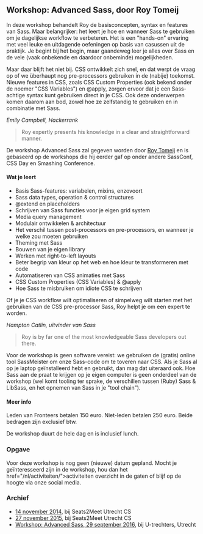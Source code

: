 <h2>Workshop: Advanced Sass, door Roy Tomeij</h2>
<p>In deze workshop behandelt Roy de basisconcepten, syntax en features van Sass. Maar belangrijker: het leert je hoe en wanneer Sass te gebruiken om je dagelijkse workflow te verbeteren. Het is een &quot;hands-on&quot; ervaring met veel leuke en uitdagende oefeningen op basis van casussen uit de praktijk. Je begint bij het begin, maar gaandeweg leer je alles over Sass en de vele (vaak onbekende en daardoor onbeminde) mogelijkheden.</p>
<p>Maar daar blijft het niet bij. CSS ontwikkelt zich snel, en dat werpt de vraag op of we überhaupt nog pre-processors gebruiken in de (nabije) toekomst. Nieuwe features in CSS, zoals CSS Custom Properties (ook bekend onder de noemer &quot;CSS Variables&quot;) en @apply, zorgen ervoor dat je een Sass-achtige syntax kunt gebruiken direct in je CSS. Ook deze onderwerpen komen daarom aan bod, zowel hoe ze zelfstandig te gebruiken en in combinatie met Sass.</p>
<p class="source"><cite>Emily Campbell, Hackerrank</cite></p>
<blockquote>
<p>Roy expertly presents his knowledge in a clear and straightforward manner.</p>
</blockquote>
<p>De workshop Advanced Sass zal gegeven worden door <a href="https://twitter.com/roy">Roy Tomeij</a> en is gebaseerd op de workshops die hij eerder gaf op onder andere SassConf, CSS Day en Smashing Conference.</p>
<h4>Wat je leert</h4>
<ul>
<li>Basis Sass-features: variabelen, mixins, enzovoort</li>
<li>Sass data types, operation &amp; control structures</li>
<li>@extend en placeholders</li>
<li>Schrijven van Sass functies voor je eigen grid system</li>
<li>Media query management</li>
<li>Modulair ontwikkelen &amp; architectuur</li>
<li>Het verschil tussen post-processors en pre-processors, en wanneer je welke zou moeten gebruiken</li>
<li>Theming met Sass</li>
<li>Bouwen van je eigen library</li>
<li>Werken met right-to-left layouts</li>
<li>Beter begrip van kleur op het web en hoe kleur te transformeren met code</li>
<li>Automatiseren van CSS animaties met Sass</li>
<li>CSS Custom Properties (CSS Variables) &amp; @apply</li>
<li>Hoe Sass te misbruiken om idiote CSS te schrijven</li>
</ul>
<p>Of je je CSS workflow wilt optimaliseren of simpelweg wilt starten met het gebruiken van de CSS pre-processor Sass, Roy helpt je om een expert te worden.</p>
<p class="source"><cite>Hampton Catlin, uitvinder van Sass</cite></p>
<blockquote>
<p>Roy is by far one of the most knowledgeable Sass developers out there.</p>
</blockquote>
<p>Voor de workshop is geen software vereist: we gebruiken de (gratis) online tool SassMeister om onze Sass-code om te toveren naar CSS. Als je Sass al op je laptop geïnstalleerd hebt en gebruikt, dan mag dat uiteraard ook. Hoe Sass aan de praat te krijgen op je eigen computer is geen onderdeel van de workshop (wel komt tooling ter sprake, de verschillen tussen (Ruby) Sass &amp; LibSass, en het opnemen van Sass in je &quot;tool chain&quot;).</p>
<h4>Meer info</h4>
<p>Leden van Fronteers betalen 150 euro. Niet-leden betalen 250 euro. Beide bedragen zijn exclusief btw.</p>
<p>De workshop duurt de hele dag en is inclusief lunch.</p>
<h3>Opgave</h3>
<p>Voor deze workshop is nog geen (nieuwe) datum gepland. Mocht je geïnteresseerd zijn in de workshop, hou dan het href="/nl/activiteiten/">activiteiten overzicht</a> in de gaten of blijf op de hoogte via onze social media.</p>
<h3>Archief</h3>
<ul>
<li><a href="/nl/workshops-archief/advanced-sass-roy-tomeij/14-november-2014">14 november 2014</a>, bij Seats2Meet Utrecht CS</li>
<li><a href="/nl/workshops-archief/advanced-sass-roy-tomeij/27-november-2015">27 november 2015</a>, bij Seats2Meet Utrecht CS</li>
<li><a href="/nl/workshops-archief/advanced-sass-roy-tomeij/29-september-2016">Workshop: Advanced Sass, 29 september 2016</a>, bij U-trechters, Utrecht</li>
</ul>
